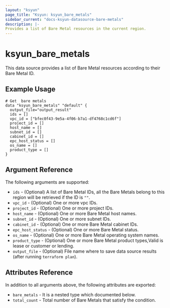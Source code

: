 ```yaml
---
layout: "ksyun"
page_title: "Ksyun: ksyun_bare_metals"
sidebar_current: "docs-ksyun-datasource-bare-metals"
description: |-
Provides a list of Bare Metal resources in the current region.
---
```


# ksyun_bare_metals

This data source provides a list of Bare Metal resources according to their Bare Metal ID.

## Example Usage

```hcl
# Get  bare metals
data "ksyun_bare_metals" "default" {
  output_file="output_result"
  ids = []
  vpc_id = ["bfec0f43-9e5a-4f06-b7a1-df4768c1cd6f"]
  project_id = []
  host_name = []
  subnet_id = []
  cabinet_id = []
  epc_host_status = []
  os_name = []
  product_type = []
}

```

## Argument Reference

The following arguments are supported:

* `ids` - (Optional)  A list of Bare Metal IDs, all the Bare Metals belong to this region will be retrieved if the ID is `""`.
* `vpc_id` - (Optional) One or more vpc IDs.
* `project_id` - (Optional) One or more project IDs.
* `host_name` - (Optional) One or more Bare Metal host names.
* `subnet_id` - (Optional) One or more subnet IDs.
* `cabinet_id` - (Optional) One or more Bare Metal cabinet IDs.
* `epc_host_status` - (Optional) One or more Bare Metal status.
* `os_name` - (Optional) One or more Bare Metal operating system names.
* `product_type` - (Optional) One or more Bare Metal product types,Valid is lease or customer or lending.
* `output_file` - (Optional) File name where to save data source results (after running `terraform plan`).

## Attributes Reference

In addition to all arguments above, the following attributes are exported:

* `bare_metals` - It is a nested type which documented below.
* `total_count` - Total number of Bare Metals that satisfy the condition.

